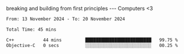 breaking and building from first principles --- Computers <3

<!--START_SECTION:waka-->

```txt
From: 13 November 2024 - To: 20 November 2024

Total Time: 45 mins

C++           44 mins         █████████████████████████   99.75 %
Objective-C   0 secs          ░░░░░░░░░░░░░░░░░░░░░░░░░   00.25 %
```

<!--END_SECTION:waka-->
